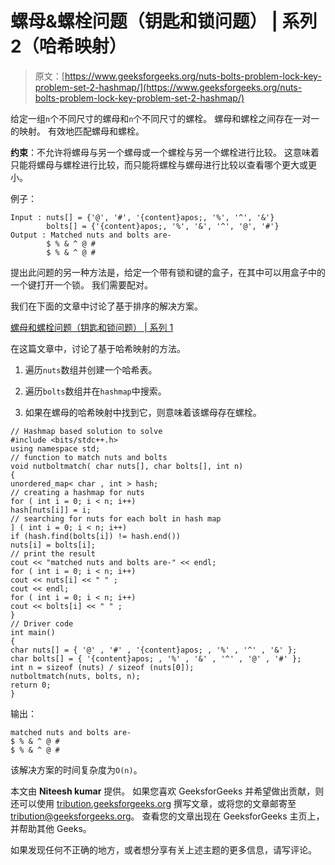 # 螺母&螺栓问题（钥匙和锁问题） | 系列 2（哈希映射）

> 原文：[https://www.geeksforgeeks.org/nuts-bolts-problem-lock-key-problem-set-2-hashmap/](https://www.geeksforgeeks.org/nuts-bolts-problem-lock-key-problem-set-2-hashmap/)

给定一组`n`个不同尺寸的螺母和`n`个不同尺寸的螺栓。 螺母和螺栓之间存在一对一的映射。 有效地匹配螺母和螺栓。

**约束**：不允许将螺母与另一个螺母或一个螺栓与另一个螺栓进行比较。 这意味着只能将螺母与螺栓进行比较，而只能将螺栓与螺母进行比较以查看哪个更大或更小。

例子：

```
Input : nuts[] = {'@', '#', '{content}apos;, '%', '^', '&'}
        bolts[] = {'{content}apos;, '%', '&', '^', '@', '#'}
Output : Matched nuts and bolts are-
        $ % & ^ @ # 
        $ % & ^ @ #  

```

提出此问题的另一种方法是，给定一个带有锁和键的盒子，在其中可以用盒子中的一个键打开一个锁。 我们需要配对。

我们在下面的文章中讨论了基于排序的解决方案。

[螺母和螺栓问题（钥匙和锁问题） | 系列 1](https://www.geeksforgeeks.org/nuts-bolts-problem-lock-key-problem/)

在这篇文章中，讨论了基于哈希映射的方法。

1.  遍历`nuts`数组并创建一个哈希表。

2.  遍历`bolts`数组并在`hashmap`中搜索。

3.  如果在螺母的哈希映射中找到它，则意味着该螺母存在螺栓。

```
// Hashmap based solution to solve
#include <bits/stdc++.h>
using namespace std;
// function to match nuts and bolts
void nutboltmatch( char nuts[], char bolts[], int n)
{
unordered_map< char , int > hash;
// creating a hashmap for nuts
for ( int i = 0; i < n; i++)
hash[nuts[i]] = i;
// searching for nuts for each bolt in hash map
] ( int i = 0; i < n; i++)
if (hash.find(bolts[i]) != hash.end())
nuts[i] = bolts[i];
// print the result
cout << "matched nuts and bolts are-" << endl;
for ( int i = 0; i < n; i++)
cout << nuts[i] << " " ;
cout << endl;
for ( int i = 0; i < n; i++)
cout << bolts[i] << " " ;
}
// Driver code
int main()
{
char nuts[] = { '@' , '#' , '{content}apos; , '%' , '^' , '&' };
char bolts[] = { '{content}apos; , '%' , '&' , '^' , '@' , '#' };
int n = sizeof (nuts) / sizeof (nuts[0]);
nutboltmatch(nuts, bolts, n);
return 0;
}
```

输出：

```
matched nuts and bolts are-
$ % & ^ @ # 
$ % & ^ @ # 

```

该解决方案的时间复杂度为`O(n)`。

本文由 **Niteesh kumar** 提供。 如果您喜欢 GeeksforGeeks 并希望做出贡献，则还可以使用 [tribution.geeksforgeeks.org](http://www.contribute.geeksforgeeks.org) 撰写文章，或将您的文章邮寄至 tribution@geeksforgeeks.org。 查看您的文章出现在 GeeksforGeeks 主页上，并帮助其他 Geeks。

如果发现任何不正确的地方，或者想分享有关上述主题的更多信息，请写评论。

